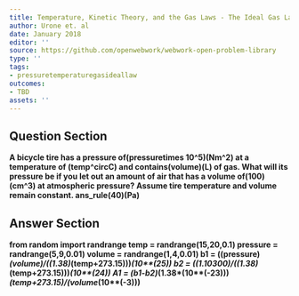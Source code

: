 ```yaml
---
title: Temperature, Kinetic Theory, and the Gas Laws - The Ideal Gas Law
author: Urone et. al
date: January 2018
editor: ''
source: https://github.com/openwebwork/webwork-open-problem-library
type: ''
tags:
- pressuretemperaturegasideallaw
outcomes:
- TBD
assets: ''
---
```


## Question Section 

<b>
A bicycle tire has a pressure of(pressuretimes 10^5)(Nm^2) at a temperature of (temp^circC) and contains(volume)(L) of gas. What will its pressure be if you let out an amount of air that has a volume of(100)(cm^3) at atmospheric pressure? Assume tire temperature and volume remain constant.
ans_rule(40)(Pa)


## Answer Section

from random import randrange
temp = randrange(15,20,0.1)
pressure = randrange(5,9,0.01)
volume = randrange(1,4,0.01)
b1 = ((pressure)*(volume)/((1.38)*(temp+273.15)))*(10**(25))
b2 = ((1.10300)/((1.38)*(temp+273.15)))*(10**(24))
A1 = (b1-b2)*(1.38*(10**(-23)))*(temp+273.15)/(volume*(10**(-3)))